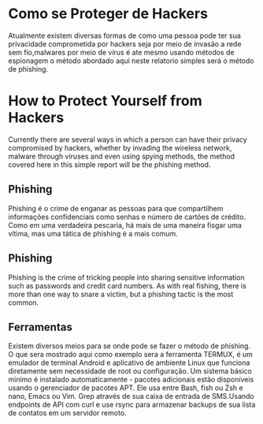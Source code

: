 # Como se Proteger de Hackers 
 
Atualmente existem diversas formas de como uma pessoa pode ter sua privacidade comprometida por hackers seja por meio de invasão a rede sem fio,malwares por meio de vírus é ate mesmo usando métodos de espionagem o método abordado aqui neste relatorio simples será o método de phishing.   
 
# How to Protect Yourself from Hackers   
 
Currently there are several ways in which a person can have their privacy compromised by hackers, whether by invading the wireless network, malware through viruses and even using spying methods, the method covered here in this simple report will be the phishing method. 
  
## Phishing 

Phishing é o crime de enganar as pessoas para que compartilhem informações confidenciais como senhas e número de cartões de crédito. Como em uma verdadeira pescaria, há mais de uma maneira fisgar uma vítima, mas uma tática de phishing é a mais comum. 

## Phishing 

Phishing is the crime of tricking people into sharing sensitive information such as passwords and credit card numbers. As with real fishing, there is more than one way to snare a victim, but a phishing tactic is the most common. 

## Ferramentas 

Existem diversos meios para se onde pode se fazer o método de phishing. O que sera mostrado aqui como exemplo sera a ferramenta TERMUX, é um emulador de terminal Android e aplicativo de ambiente Linux que funciona diretamente sem necessidade de root ou configuração. Um sistema básico mínimo é instalado automaticamente - pacotes adicionais estão disponíveis usando o gerenciador de pacotes APT.
Ele usa entre Bash, fish ou Zsh e nano, Emacs ou Vim. Grep através de sua caixa de entrada de SMS.Usando endpoints de API com curl e use rsync para armazenar backups de sua lista de contatos em um servidor remoto.
